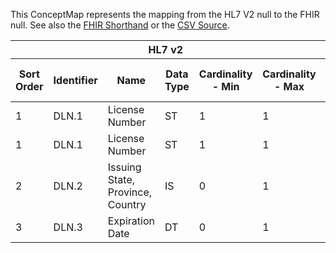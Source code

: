
This ConceptMap represents the mapping from the HL7 V2 null to the FHIR null. See also the <a href='https://github.com/HL7/v2-to-fhir/blob/master/tank/Datatype DLN to Identifier.fsh'>FHIR Shorthand</a> or the <a href='https://github.com/HL7/v2-to-fhir/blob/master/mappings/datatypes/HL7 Data Type - FHIR R4_ DLN - Sheet1.csv'>CSV Source</a>.
<table class='grid'><thead>
<tr><th colspan='6'>HL7 v2</th><th colspan='3'>Condition (IF True, args)</th><th colspan='7'>HL7 FHIR</th><th rowspan='2'>Comments</th></tr>
<tr><th title='Rows are listed in sequence of how they appear in the v2 standard. The first column, Sort Order, provides a sort order that can re-create the original v2 standard sequence in case one opts to re-sort/filter the rows.'>Sort Order</th><th title='Contains the formal Data Type Name and Component Sequence according to the base standard using "." as the delimiter.'>Identifier</th><th title='The formal name of the field in the most current published version.'>Name</th><th title='The data type of the field in the most current published version if not deprecated, otherwise the data type at the time it was deprecated and removed.'>Data Type</th><th title='The V2 min cardinality expressed numerically.'>Cardinality - Min</th><th title='The V2 max cardinality expressed numerically.' style='border-right: 2px'>Cardinality - Max</th><th title='Condition in an easy to read syntax (Computable ANTLR)'>Computable ANTLR</th><th title='Condition in FHIRPath Notation'>Computable FHIRPath</th><th title='Condition expressed in narrative form' style='border-right: 2px'>Narrative</th><th title='An existing FHIR attribute in the target FHIR version.'>FHIR Attribute</th><th title='The FHIR attribute’s data type in the target FHIR version.'>Proposed Extension</th><th title='The proposed FHIR Extension.'>Data Type</th><th title='The FHIR min cardinality expressed numerically.'>Cardinality - Min</th><th title='The FHIR max cardinality expressed numerically.' style='border-right: 2px'>Cardinality - Max</th><th title='The URL to the Data Type Map that is to be used for the attribute in this segment.'>Data Type Mapping</th><th title='Mapping for terminology tables.'>Vocabulary</th></tr></thead>
<tbody>
<tr><td>1</td><td>DLN.1</td><td>License Number</td><td>ST</td><td>1</td><td style='border-right: 2px'>1</td><td></td><td></td><td style='border-right: 2px'></td><td><a href='https://hl7.org/fhir/R4/datatypes-definitions.html#Identifier.value'>Identifier.value</a></td><td></td><td><a href='https://hl7.org/fhir/R4/datatypes.html#string'>string</a></td><td>0</td><td>1</td><td></td><td></td><td></td></tr>
<tr><td>1</td><td>DLN.1</td><td>License Number</td><td>ST</td><td>1</td><td style='border-right: 2px'>1</td><td></td><td></td><td style='border-right: 2px'></td><td><a href='https://hl7.org/fhir/R4/datatypes-definitions.html#Identifier.type.coding.code'>Identifier.type.coding.code</a></td><td></td><td><a href='https://hl7.org/fhir/R4/datatypes.html#CodeableConcept'>CodeableConcept</a></td><td>0</td><td>1</td><td></td><td></td><td></td></tr>
<tr><td>2</td><td>DLN.2</td><td>Issuing State, Province, Country</td><td>IS</td><td>0</td><td style='border-right: 2px'>1</td><td></td><td></td><td style='border-right: 2px'></td><td><a href='https://hl7.org/fhir/R4/datatypes-definitions.html#Identifier.system'>Identifier.system</a></td><td></td><td><a href='https://hl7.org/fhir/R4/datatypes.html#uri'>uri</a></td><td>0</td><td>1</td><td></td><td></td><td></td></tr>
<tr><td>3</td><td>DLN.3</td><td>Expiration Date</td><td>DT</td><td>0</td><td style='border-right: 2px'>1</td><td></td><td></td><td style='border-right: 2px'></td><td><a href='https://hl7.org/fhir/R4/datatypes-definitions.html#Identifier.period.end'>Identifier.period.end</a></td><td></td><td><a href='https://hl7.org/fhir/R4/datatypes.html#dateTime'>dateTime</a></td><td>0</td><td>1</td><td></td><td></td><td></td></tr>
</tbody></table>
